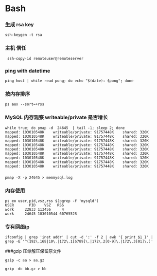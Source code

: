 # Bash

### 生成 rsa key
```shell
ssh-keygen -t rsa
```

### 主机 信任
```shell
 ssh-copy-id remoteuser@remoteserver
```

### ping with datetime
```shell
ping host | while read pong; do echo "$(date): $pong"; done
```
### 按内存排序
```shell
ps aux --sort=+rss
```

### MySQL 内存观察 writeable/private 是否增长
```shell
while true; do pmap -d  24645  | tail -1; sleep 2; done
mapped: 103010548K    writeable/private: 91757448K    shared: 320K
mapped: 103010548K    writeable/private: 91757448K    shared: 320K
mapped: 103010548K    writeable/private: 91757448K    shared: 320K
mapped: 103010548K    writeable/private: 91757448K    shared: 320K
mapped: 103010548K    writeable/private: 91757448K    shared: 320K
mapped: 103010548K    writeable/private: 91757448K    shared: 320K
mapped: 103010548K    writeable/private: 91757448K    shared: 320K
mapped: 103010548K    writeable/private: 91757448K    shared: 320K
mapped: 103010548K    writeable/private: 91757448K    shared: 320K
```

###
```shell
pmap -X -p 24645 > memmysql.log
```

### 内存使用
```shell
ps eo user,pid,vsz,rss $(pgrep -f 'mysqld')
USER       PID    VSZ   RSS
work     22833 113456     4
work     24645 103010544 60765528
```
### 专有网络ip
```shell
ifconfig | grep 'inet addr' | cut -d ':' -f 2 | awk '{ print $1 }' | grep -E '^(192\.168|10\.|172\.1[6789]\.|172\.2[0-9]\.|172\.3[01]\.)'
```

###gzip 压缩解压保留原文件
```shell
gzip -c aa > aa.gz
```
```shell
gzip -dc bb.gz > bb
```
